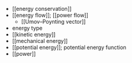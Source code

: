 - [[energy conservation]]
- [[energy flow]]; [[power flow]]
    - [[Umov–Poynting vector]]
- energy type
- [[kinetic energy]]
- [[mechanical energy]]
- [[potential energy]]; potential energy function
- [[power]]
